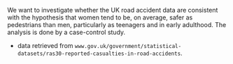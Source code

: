 We want to investigate whether the UK road accident data are consistent with the hypothesis that women tend to be, on average, safer as pedestrians than men, particularly as
teenagers and in early adulthood. The analysis is done by a case-control study.

- data retrieved from `www.gov.uk/government/statistical-datasets/ras30-reported-casualties-in-road-accidents`.

